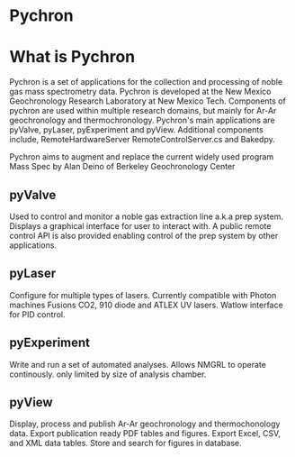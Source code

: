 Pychron
========

What is Pychron
===============

Pychron is a set of applications for the collection and processing of noble gas mass spectrometry data. Pychron is developed at the New Mexico Geochronology Research Laboratory at New Mexico Tech. Components of pychron are used within multiple research domains, but mainly for Ar-Ar geochronology and thermochronology. Pychron's main applications are pyValve, pyLaser, pyExperiment and pyView. Additional components include, RemoteHardwareServer RemoteControlServer.cs and Bakedpy. 

Pychron aims to augment and replace the current widely used program Mass Spec by Alan Deino of Berkeley Geochronology Center


pyValve
-----------
Used to control and monitor a noble gas extraction line a.k.a prep system. Displays a graphical interface for user to interact with. A public remote control API is also provided enabling control of the prep system by other applications.

pyLaser
----------
Configure for multiple types of lasers. Currently compatible with Photon machines Fusions CO2, 910 diode and ATLEX UV lasers. Watlow interface for PID control. 

pyExperiment
--------------
Write and run a set of automated analyses. Allows NMGRL to operate continously. only limited by size of analysis chamber. 

pyView
-------
Display, process and publish Ar-Ar geochronology and thermochonology data. Export publication ready PDF tables and figures. Export Excel, CSV, and XML data tables. Store and search for figures in database.  
